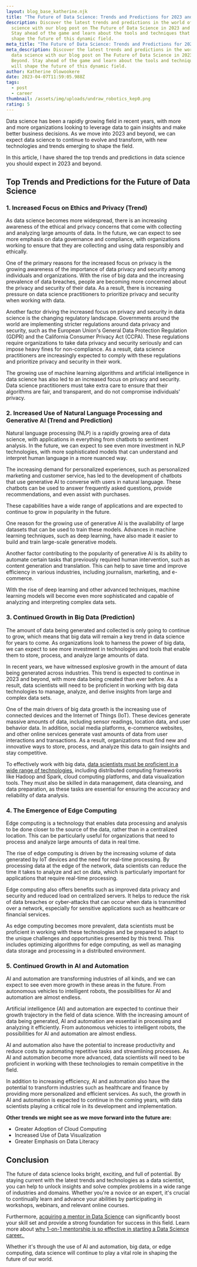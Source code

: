 ```yaml
---
layout: blog_base_katherine.njk
title: "The Future of Data Science: Trends and Predictions for 2023 and Beyond"
description: Discover the latest trends and predictions in the world of data
  science with our blog post on The Future of Data Science in 2023 and Beyond.
  Stay ahead of the game and learn about the tools and techniques that will
  shape the future of this dynamic field.
meta_title: "The Future of Data Science: Trends and Predictions for 2023 and Beyond"
meta_description: Discover the latest trends and predictions in the world of
  data science with our blog post on The Future of Data Science in 2023 and
  Beyond. Stay ahead of the game and learn about the tools and techniques that
  will shape the future of this dynamic field.
author: Katherine Olowookere
date: 2023-04-07T11:59:05.988Z
tags:
  - post
  - career
thumbnail: /assets/img/uploads/undraw_robotics_kep0.png
rating: 5
---
```

Data science has been a rapidly growing field in recent years, with more and more organizations looking to leverage data to gain insights and make better business decisions. As we move into 2023 and beyond, we can expect data science to continue to evolve and transform, with new technologies and trends emerging to shape the field.

In this article, I have shared the top trends and predictions in data science you should expect in 2023 and beyond.

<h2>Top Trends and Predictions for the Future of Data Science </h2>

<h3>1. Increased Focus on Ethics and Privacy (Trend) </h3>

As data science becomes more widespread, there is an increasing awareness of the ethical and privacy concerns that come with collecting and analyzing large amounts of data. In the future, we can expect to see more emphasis on data governance and compliance, with organizations working to ensure that they are collecting and using data responsibly and ethically.

One of the primary reasons for the increased focus on privacy is the growing awareness of the importance of data privacy and security among individuals and organizations. With the rise of big data and the increasing prevalence of data breaches, people are becoming more concerned about the privacy and security of their data. As a result, there is increasing pressure on data science practitioners to prioritize privacy and security when working with data.

Another factor driving the increased focus on privacy and security in data science is the changing regulatory landscape. Governments around the world are implementing stricter regulations around data privacy and security, such as the European Union's General Data Protection Regulation (GDPR) and the California Consumer Privacy Act (CCPA). These regulations require organizations to take data privacy and security seriously and can impose heavy fines for non-compliance. As a result, data science practitioners are increasingly expected to comply with these regulations and prioritize privacy and security in their work.

The growing use of machine learning algorithms and artificial intelligence in data science has also led to an increased focus on privacy and security. Data science practitioners must take extra care to ensure that their algorithms are fair, and transparent, and do not compromise individuals' privacy.

<h3>2. Increased Use of Natural Language Processing and Generative AI (Trend and Prediction)</h3>

Natural language processing (NLP) is a rapidly growing area of data science, with applications in everything from chatbots to sentiment analysis. In the future, we can expect to see even more investment in NLP technologies, with more sophisticated models that can understand and interpret human language in a more nuanced way.

The increasing demand for personalized experiences, such as personalized marketing and customer service, has led to the development of chatbots that use generative AI to converse with users in natural language. These chatbots can be used to answer frequently asked questions, provide recommendations, and even assist with purchases.

These capabilities have a wide range of applications and are expected to continue to grow in popularity in the future.

One reason for the growing use of generative AI is the availability of large datasets that can be used to train these models. Advances in machine learning techniques, such as deep learning, have also made it easier to build and train large-scale generative models.

Another factor contributing to the popularity of generative AI is its ability to automate certain tasks that previously required human intervention, such as content generation and translation. This can help to save time and improve efficiency in various industries, including journalism, marketing, and e-commerce.

With the rise of deep learning and other advanced techniques, machine learning models will become even more sophisticated and capable of analyzing and interpreting complex data sets.

<h3>3. Continued Growth in Big Data (Prediction)</h3>

The amount of data being generated and collected is only going to continue to grow, which means that big data will remain a key trend in data science for years to come. As organizations look to harness the power of big data, we can expect to see more investment in technologies and tools that enable them to store, process, and analyze large amounts of data.

In recent years, we have witnessed explosive growth in the amount of data being generated across industries. This trend is expected to continue in 2023 and beyond, with more data being created than ever before. As a result, data scientists will need to be proficient in working with big data technologies to manage, analyze, and derive insights from large and complex data sets.

One of the main drivers of big data growth is the increasing use of connected devices and the Internet of Things (IoT). These devices generate massive amounts of data, including sensor readings, location data, and user behavior data. In addition, social media platforms, e-commerce websites, and other online services generate vast amounts of data from user interactions and transactions. As a result, organizations must find new and innovative ways to store, process, and analyze this data to gain insights and stay competitive.

To effectively work with big data, [data scientists must be proficient in a wide range of technologies,](https://saeedmirshekari.com/blog/5-hot-data-science-tools/) including distributed computing frameworks like Hadoop and Spark, cloud computing platforms, and data visualization tools. They must also be skilled in data management, data cleansing, and data preparation, as these tasks are essential for ensuring the accuracy and reliability of data analysis.

<h3>4. The Emergence of Edge Computing</h3> 

Edge computing is a technology that enables data processing and analysis to be done closer to the source of the data, rather than in a centralized location. This can be particularly useful for organizations that need to process and analyze large amounts of data in real time.

The rise of edge computing is driven by the increasing volume of data generated by IoT devices and the need for real-time processing. By processing data at the edge of the network, data scientists can reduce the time it takes to analyze and act on data, which is particularly important for applications that require real-time processing.

Edge computing also offers benefits such as improved data privacy and security and reduced load on centralized servers. It helps to reduce the risk of data breaches or cyber-attacks that can occur when data is transmitted over a network, especially for sensitive applications such as healthcare or financial services.

As edge computing becomes more prevalent, data scientists must be proficient in working with these technologies and be prepared to adapt to the unique challenges and opportunities presented by this trend. This includes optimizing algorithms for edge computing, as well as managing data storage and processing in a distributed environment.

<h3> 5. Continued Growth in AI and Automation</h3>

AI and automation are transforming industries of all kinds, and we can expect to see even more growth in these areas in the future. From autonomous vehicles to intelligent robots, the possibilities for AI and automation are almost endless.

Artificial intelligence (AI) and automation are expected to continue their growth trajectory in the field of data science. With the increasing amount of data being generated, AI and automation are essential in processing and analyzing it efficiently. From autonomous vehicles to intelligent robots, the possibilities for AI and automation are almost endless.

AI and automation also have the potential to increase productivity and reduce costs by automating repetitive tasks and streamlining processes. As AI and automation become more advanced, data scientists will need to be proficient in working with these technologies to remain competitive in the field.

In addition to increasing efficiency, AI and automation also have the potential to transform industries such as healthcare and finance by providing more personalized and efficient services. As such, the growth in AI and automation is expected to continue in the coming years, with data scientists playing a critical role in its development and implementation.

**Other trends we might see as we move forward into the future are:**

* Greater Adoption of Cloud Computing 
* Increased Use of Data Visualization 
* Greater Emphasis on Data Literacy

<h2>Conclusion</h2>

The future of data science looks bright, exciting, and full of potential. By staying current with the latest trends and technologies as a data scientist, you can help to unlock insights and solve complex problems in a wide range of industries and domains. Whether you're a novice or an expert, it's crucial to continually learn and advance your abilities by participating in workshops, webinars, and relevant online courses. 

Furthermore, [acquiring a mentor in Data Science](https://saeedmirshekari.com/team/) can significantly boost your skill set and provide a strong foundation for success in this field. Learn more about [why 1-on-1 mentorship is so effective in starting a Data Science career. ](https://saeedmirshekari.com/blog/why-is-1-on-1-mentoring-so-effective-in-starting-data-science/)

Whether it's through the use of AI and automation, big data, or edge computing, data science will continue to play a vital role in shaping the future of our world.